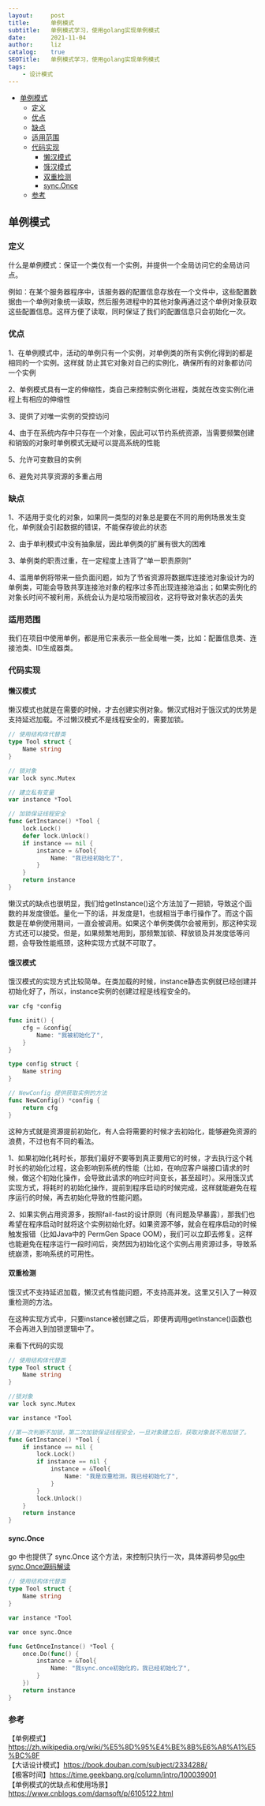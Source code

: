 ```yaml
---
layout:     post
title:      单例模式
subtitle:   单例模式学习，使用golang实现单例模式
date:       2021-11-04
author:     liz
catalog:    true
SEOTitle:   单例模式学习，使用golang实现单例模式
tags:
    - 设计模式
---
```


<!-- START doctoc generated TOC please keep comment here to allow auto update -->
<!-- DON'T EDIT THIS SECTION, INSTEAD RE-RUN doctoc TO UPDATE -->

- [单例模式](#%E5%8D%95%E4%BE%8B%E6%A8%A1%E5%BC%8F)
  - [定义](#%E5%AE%9A%E4%B9%89)
  - [优点](#%E4%BC%98%E7%82%B9)
  - [缺点](#%E7%BC%BA%E7%82%B9)
  - [适用范围](#%E9%80%82%E7%94%A8%E8%8C%83%E5%9B%B4)
  - [代码实现](#%E4%BB%A3%E7%A0%81%E5%AE%9E%E7%8E%B0)
    - [懒汉模式](#%E6%87%92%E6%B1%89%E6%A8%A1%E5%BC%8F)
    - [饿汉模式](#%E9%A5%BF%E6%B1%89%E6%A8%A1%E5%BC%8F)
    - [双重检测](#%E5%8F%8C%E9%87%8D%E6%A3%80%E6%B5%8B)
    - [sync.Once](#synconce)
  - [参考](#%E5%8F%82%E8%80%83)

<!-- END doctoc generated TOC please keep comment here to allow auto update -->

## 单例模式

### 定义

什么是单例模式：保证一个类仅有一个实例，并提供一个全局访问它的全局访问点。      

例如：在某个服务器程序中，该服务器的配置信息存放在一个文件中，这些配置数据由一个单例对象统一读取，然后服务进程中的其他对象再通过这个单例对象获取这些配置信息。这样方便了读取，同时保证了我们的配置信息只会初始化一次。   

### 优点

1、在单例模式中，活动的单例只有一个实例，对单例类的所有实例化得到的都是相同的一个实例。这样就 防止其它对象对自己的实例化，确保所有的对象都访问一个实例   

2、单例模式具有一定的伸缩性，类自己来控制实例化进程，类就在改变实例化进程上有相应的伸缩性     

3、提供了对唯一实例的受控访问  

4、由于在系统内存中只存在一个对象，因此可以节约系统资源，当需要频繁创建和销毁的对象时单例模式无疑可以提高系统的性能  

5、允许可变数目的实例  

6、避免对共享资源的多重占用  

### 缺点

1、不适用于变化的对象，如果同一类型的对象总是要在不同的用例场景发生变化，单例就会引起数据的错误，不能保存彼此的状态  

2、由于单利模式中没有抽象层，因此单例类的扩展有很大的困难  

3、单例类的职责过重，在一定程度上违背了“单一职责原则”  

4、滥用单例将带来一些负面问题，如为了节省资源将数据库连接池对象设计为的单例类，可能会导致共享连接池对象的程序过多而出现连接池溢出；如果实例化的对象长时间不被利用，系统会认为是垃圾而被回收，这将导致对象状态的丢失  

### 适用范围

我们在项目中使用单例，都是用它来表示一些全局唯一类，比如：配置信息类、连接池类、ID生成器类。  

### 代码实现

#### 懒汉模式

懒汉模式也就是在需要的时候，才去创建实例对象。懒汉式相对于饿汉式的优势是支持延迟加载。不过懒汉模式不是线程安全的，需要加锁。  

```go
// 使用结构体代替类
type Tool struct {
	Name string
}

// 锁对象
var lock sync.Mutex

// 建立私有变量
var instance *Tool

// 加锁保证线程安全
func GetInstance() *Tool {
	lock.Lock()
	defer lock.Unlock()
	if instance == nil {
		instance = &Tool{
			Name: "我已经初始化了",
		}
	}
	return instance
}
```

懒汉式的缺点也很明显，我们给getInstance()这个方法加了一把锁，导致这个函数的并发度很低。量化一下的话，并发度是1，也就相当于串行操作了。而这个函数是在单例使用期间，一直会被调用。如果这个单例类偶尔会被用到，那这种实现方式还可以接受。但是，如果频繁地用到，那频繁加锁、释放锁及并发度低等问题，会导致性能瓶颈，这种实现方式就不可取了。

#### 饿汉模式

饿汉模式的实现方式比较简单。在类加载的时候，instance静态实例就已经创建并初始化好了，所以，instance实例的创建过程是线程安全的。  

```go
var cfg *config

func init() {
	cfg = &config{
		Name: "我被初始化了",
	}
}

type config struct {
	Name string
}

// NewConfig 提供获取实例的方法
func NewConfig() *config {
	return cfg
}
```

这种方式就是资源提前初始化，有人会将需要的时候才去初始化，能够避免资源的浪费，不过也有不同的看法。  

1、如果初始化耗时长，那我们最好不要等到真正要用它的时候，才去执行这个耗时长的初始化过程，这会影响到系统的性能（比如，在响应客户端接口请求的时候，做这个初始化操作，会导致此请求的响应时间变长，甚至超时）。采用饿汉式实现方式，将耗时的初始化操作，提前到程序启动的时候完成，这样就能避免在程序运行的时候，再去初始化导致的性能问题。  

2、如果实例占用资源多，按照fail-fast的设计原则（有问题及早暴露），那我们也希望在程序启动时就将这个实例初始化好。如果资源不够，就会在程序启动的时候触发报错（比如Java中的 PermGen Space OOM），我们可以立即去修复。这样也能避免在程序运行一段时间后，突然因为初始化这个实例占用资源过多，导致系统崩溃，影响系统的可用性。  

#### 双重检测

饿汉式不支持延迟加载，懒汉式有性能问题，不支持高并发。这里又引入了一种双重检测的方法。  

在这种实现方式中，只要instance被创建之后，即便再调用getInstance()函数也不会再进入到加锁逻辑中了。  

来看下代码的实现  

```go
// 使用结构体代替类
type Tool struct {
	Name string
}

//锁对象
var lock sync.Mutex

var instance *Tool

//第一次判断不加锁，第二次加锁保证线程安全，一旦对象建立后，获取对象就不用加锁了。
func GetInstance() *Tool {
	if instance == nil {
		lock.Lock()
		if instance == nil {
			instance = &Tool{
				Name: "我是双重检测，我已经初始化了",
			}
		}
		lock.Unlock()
	}
	return instance
}
```

#### sync.Once

go 中也提供了 sync.Once 这个方法，来控制只执行一次，具体源码参见[go中sync.Once源码解读](https://www.cnblogs.com/ricklz/p/14503674.html)  

```go
// 使用结构体代替类
type Tool struct {
	Name string
}

var instance *Tool

var once sync.Once

func GetOnceInstance() *Tool {
	once.Do(func() {
		instance = &Tool{
			Name: "我sync.once初始化的，我已经初始化了",
		}
	})
	return instance
}
```

### 参考

【单例模式】https://zh.wikipedia.org/wiki/%E5%8D%95%E4%BE%8B%E6%A8%A1%E5%BC%8F    
【大话设计模式】https://book.douban.com/subject/2334288/  
【极客时间】https://time.geekbang.org/column/intro/100039001    
【单例模式的优缺点和使用场景】https://www.cnblogs.com/damsoft/p/6105122.html    